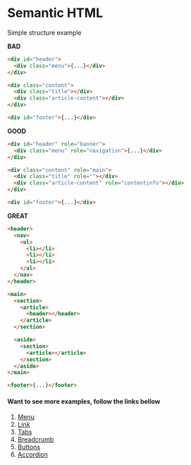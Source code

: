 # Semantic HTML

Simple structure example

<b>BAD</b>

```html
<div id="header">
  <div class="menu">{...}</div>
</div>

<div class="content">
  <div class="title"></div>
  <div class="article-content"></div>
</div>

<div id="footer">{...}</div>
```

<b>GOOD</b>

```html
<div id="header" role="banner">
  <div class="menu" role="navigation">{...}</div>
</div>

<div class="content" role="main">
  <div class="title" role=""></div>
  <div class="article-content" role="contentinfo"></div>
</div>

<div id="footer">{...}</div>
```

<b>GREAT</b>

```html
<header>
  <nav>
    <ul>
      <li></li>
      <li></li>
      <li></li>
    </ul>
  </nav>
</header>

<main>
  <section>
    <article>
      <header></header>
    </article>
  </section>

  <aside>
    <section>
      <article></article>
    </section>
  </aside>
</main>

<footer>{...}</footer>
```

#### Want to see more examples, follow the links bellow

1. [Menu](https://github.com/fmaranflorentino/web-accessibility/blob/master/semantic-html/menu.md)
2. [Link](https://github.com/fmaranflorentino/web-accessibility/blob/master/semantic-html/link.md)
3. [Tabs](https://github.com/fmaranflorentino/web-accessibility/blob/master/semantic-html/tabs.md)
4. [Breadcrumb](https://github.com/fmaranflorentino/web-accessibility/blob/master/semantic-html/breadcrumb.md)
5. [Buttons](https://github.com/fmaranflorentino/web-accessibility/blob/master/semantic-html/buttons.md)
6. [Accordion](https://github.com/fmaranflorentino/web-accessibility/blob/master/semantic-html/accordion.md)
